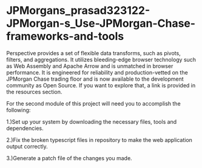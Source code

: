 # JPMorgans_prasad323122-JPMorgan-s_Use-JPMorgan-Chase-frameworks-and-tools

Perspective provides a set of flexible data transforms, such as pivots, filters, and aggregations. It utilizes bleeding-edge browser technology such as Web Assembly and Apache Arrow and is unmatched in browser performance. It is engineered for reliability and production-vetted on the JPMorgan Chase trading floor and is now available to the development community as Open Source. If you want to explore that, a link is provided in the resources section.

For the second module of this project will need you to accomplish the following:

1.)Set up your system by downloading the necessary files, tools and dependencies.

2.)Fix the broken typescript files in repository to make the web application output correctly.

3.)Generate a patch file of the changes you made.
